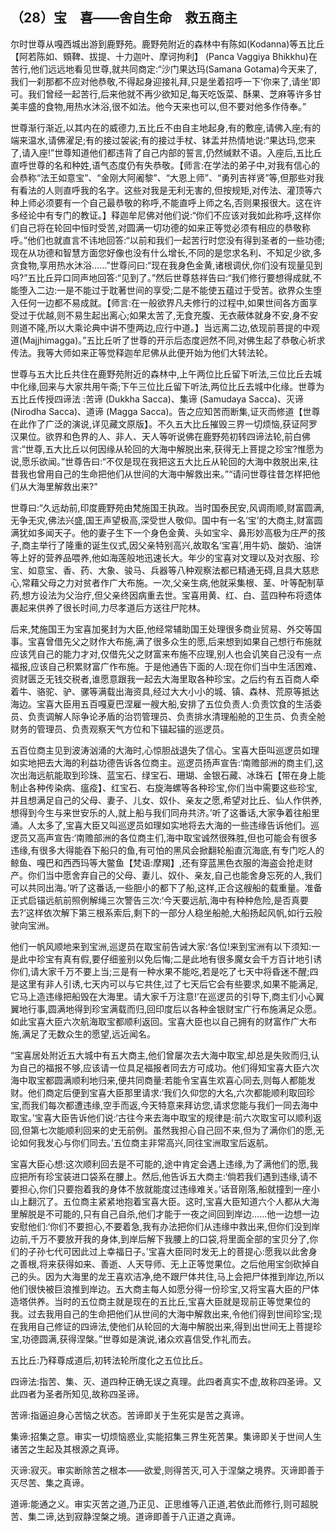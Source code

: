 ## （28）宝　喜——舍自生命　救五商主

尔时世尊从嘎西城出游到鹿野苑。鹿野苑附近的森林中有陈如(Kodanna)等五比丘【阿若陈如、頞鞞、拔提、十力迦叶、摩诃拘利】 (Pan­ca Vaggiya Bhikkhu)在苦行,他们远远地看见世尊,就共同商定:“沙门果达玛(Samana Gotama)今天来了,我们一刹那都不应对他恭敬,不得起身迎接礼拜,只是坐着招呼一下‘你来了,请坐’即可。我们曾经一起苦行,后来他就不再少欲知足,每天吃饭菜、酥果、芝麻等许多甘美丰盛的食物,用热水沐浴,很不如法。他今天来也可以,但不要对他多作侍奉。”

世尊渐行渐近,以其内在的威德力,五比丘不由自主地起身,有的敷座,请佛入座;有的端来温水,请佛濯足;有的接过袈裟;有的接过手杖、钵盂并热情地说:“果达玛,您来了,请入座!”世尊知道他们都违背了自己内部的誓言,仍然缄默不语。入座后,五比丘直呼世尊的名和种姓,语气态度仍有失恭敬。【师言:在学法的弟子中,对我有信心的会恭称“法王如意宝”、“金刚大阿阇黎”、“大恩上师”、“勇列吉祥贤”等,但那些对我有看法的人则直呼我的名字。这些对我是无利无害的,但按规矩,对传法、灌顶等六种上师必须要有一个自己最恭敬的称呼,不能直呼上师之名,否则果报很大。这在许多经论中有专门的教证。】释迦牟尼佛对他们说:“你们不应该对我如此称呼,这样你们自己将在轮回中恒时受苦,对圆满一切功德的如来正等觉必须有相应的恭敬称呼。”他们也就直言不讳地回答:“以前和我们一起苦行时您没有得到圣者的一些功德;现在从功德和智慧方面您好像也没有什么增长,不同的是您求名利、不知足少欲,多贪食物,享用热水沐浴……”世尊问曰:“现在我身色金黄,诸根调伏,你们没有现量见到吗?”五比丘异口同声地回答:“见到了。”然后世尊慈祥告曰:“我们修行要想得成就,不能堕入二边:一是不能过于耽著世间的享受;二是不能使五蕴过于受苦。欲界众生堕入任何一边都不易成就。【师言:在一般欲界凡夫修行的过程中,如果世间各方面享受过于优越,则不易生起出离心;如果太苦了,无食充腹、无衣蔽体就身不安,身不安则道不隆,所以大乘论典中讲不堕两边,应行中道。】当远离二边,依现前菩提的中观道(Majjhimagga)。”五比丘听了世尊的开示后态度迥然不同,对佛生起了恭敬心祈求传法。我等大师如来正等觉释迦牟尼佛从此便开始为他们大转法轮。

世尊与五大比丘共住在鹿野苑附近的森林中,上午两位比丘留下听法,三位比丘去城中化缘,回来与大家共用午斋;下午三位比丘留下听法,两位比丘去城中化缘。世尊为五比丘传授四谛法 :苦谛 (Dukkha Sacca)、集谛 (Sam­u­­daya Sacca)、灭谛 (Nirodha Sacca)、道谛 (Magga Sacca)。告之应知苦而断集,证灭而修道【世尊在此作了广泛的演说,详见藏文原版】。不久五大比丘摧毁三界一切烦恼,获证阿罗汉果位。欲界和色界的人、非人、天人等听说佛在鹿野苑初转四谛法轮,前白佛言:“世尊,五大比丘以何因缘从轮回的大海中解脱出来,获得无上菩提之珍宝?惟愿为说,愿乐欲闻。”世尊告曰:“不仅是现在我把这五大比丘从轮回的大海中救脱出来,往昔我也曾用自己的生命把他们从世间的大海中解救出来。”“请问世尊往昔怎样把他们从大海里解救出来?”

世尊曰:“久远劫前,印度鹿野苑由梵施国王执政。当时国泰民安,风调雨顺,财富圆满,无争无灾,佛法兴盛,国王声望极高,深受世人敬仰。国中有一名‘宝’的大商主,财富圆满犹如多闻天子。他的妻子生下一个身色金黄、头如宝伞、鼻形妙高极为庄严的孩子,商主举行了隆重的诞生仪式,因父亲特别高兴,故取名‘宝喜’,用牛奶、酸奶、油饼等上好的营养品喂养,他如海莲般地迅速长大。年少的宝喜对文理以及对衣服、珍宝、如意宝、香、药、大象、骏马、兵器等八种观察法都已精通无碍,且具大慈悲心,常藉父母之力对贫者作广大布施。一次,父亲生病,他就采集根、茎、叶等配制草药,想方设法为父治疗,但父亲终因病重去世。宝喜用黄、红、白、蓝四种布将遗体裹起来供养了很长时间,力尽孝道后方送往尸陀林。

后来,梵施国王为宝喜加冕封为大臣,他经常辅助国王处理很多商业贸易、外交等国事。宝喜曾借先父之财作大布施,满了很多众生的愿,后来想到如果自己想行布施就应该凭自己的能力才对,仅借先父之财富来布施不应理,别人也会讥笑自己没有一点福报,应该自己积累财富广作布施。于是他通告下面的人:现在你们当中生活困难、资财匮乏无钱交税者,谁愿意跟我一起去大海里取各种珍宝。之后约有五百商人牵着牛、骆驼、驴、骡等满载出海资具,经过大大小小的城、镇、森林、荒原等抵达海边。宝喜大臣用五百嘎夏巴涅雇一艘大船,安排了五位负责人:负责饮食的生活委员、负责调解人际争论矛盾的治罚管理员、负责排水清理船舱的卫生员、负责全舱财务的管理员、负责观察天气方位和下锚起锚的巡逻员。

五百位商主见到波涛汹涌的大海时,心惊胆战退失了信心。宝喜大臣叫巡逻员如理如实地把去大海的利益功德告诉各位商主。巡逻员扬声宣告:‘南赡部洲的商主们,这次出海远航能取到珍珠、蓝宝石、绿宝石、珊瑚、金银石藏、冰珠石【带在身上能制止各种传染病、瘟疫】、红宝石、右旋海螺等各种珍宝,你们当中需要这些珍宝,并且想满足自己的父母、妻子、儿女、奴仆、亲友之愿,希望对比丘、仙人作供养,想得到今生与来世安乐的人,就上船与我们同舟共济。’听了这番话,大家争着往船里涌。人太多了,宝喜大臣又叫巡逻员如理如实地将去大海的一些违缘告诉他们。巡逻员又高声宣告:‘南赡部洲的各位商主们,海中取宝诚然很殊胜,但也可能会有很多违缘,有很多大得能吞下船只的鱼,有可怕的黑风会掀翻轮船直沉海底,有专门吃人的鲸鱼、嘎巴和西西玛等大鳖鱼【梵语:摩羯】,还有穿蓝黑色衣服的海盗会抢走财产。你们当中愿舍弃自己的父母、妻儿、奴仆、亲友,自己也能舍身忘死的人,我们可以共同出海。’听了这番话,一些胆小的都下了船,这样,正合这艘船的载重量。准备正式启锚远航前照例解绳三次警告三次:‘今天要远航,海中有种种危险,是否真要去?’这样依次解下第三根系索后,剩下的一部分人稳坐船舱,大船扬起风帆,如行云般驶向宝洲。

他们一帆风顺地来到宝洲,巡逻员在取宝前告诫大家:‘各位!来到宝洲有以下须知:一是此中珍宝有真有假,要仔细鉴别以免后悔;二是此地有很多魔女会千方百计地引诱你们,请大家千万不要上当;三是有一种水果不能吃,若是吃了七天中将昏迷不醒;四是这里有非人引诱,七天内可以与它共住,过了七天后它会有些要求,如果不能满足,它马上造违缘把船毁在大海里。请大家千万注意!’在巡逻员的引导下,商主们小心翼翼地行事,圆满地得到珍宝满载而归,回印度后以各种金银财宝广行布施满足众愿。如此宝喜大臣六次航海取宝都顺利返回。宝喜大臣也以自己拥有的财富作广大布施,满足了无数众生的愿望,远近闻名。

“宝喜居处附近五大城中有五大商主,他们曾屡次去大海中取宝,却总是失败而归,认为自己的福报不够,应该请一位具足福报者同去方可成功。他们得知宝喜大臣六次海中取宝都圆满顺利地归来,便共同商量:若能令宝喜生欢喜心同去,则每人都能发财。他们商定后便到宝喜大臣那里请求:‘我们久仰您的大名,六次都能顺利取回珍宝,而我们每次都遭违缘,空手而返,今天特意来拜访您,请求您能与我们一同去海中取宝。’宝喜大臣告诉他们说:‘古往今来去海中取宝的规律是:前六次取宝可以顺利返回,但第七次能顺利回来的史无前例。虽然我担心自己回不来,但为了满你们的愿,无论如何我发心与你们同去。’五位商主非常高兴,同往宝洲取宝后返航。

宝喜大臣心想:这次顺利回去是不可能的,途中肯定会遇上违缘,为了满他们的愿,我应把所有珍宝装进口袋系在腰上。然后,他告诉五大商主:‘倘若我们遇到违缘,请不要担心,你们只要抱着我的身体不放就能度过违缘难关。’话音刚落,船就撞到一座小山上翻沉了。五位商主紧紧地抱着宝喜大臣。这时,宝喜大臣知道六个人都从大海里解脱是不可能的,只有自己自杀,他们才能于一夜之间回到岸边……他一边想一边安慰他们:‘你们不要担心,不要着急,我有办法把你们从违缘中救出来,但你们没到岸边前,千万不要放开我的身体,到岸后解下我腰上的口袋,将里面全部的宝贝分了,你们的子孙七代可因此过上幸福日子。’宝喜大臣同时发无上的菩提心:愿我以此舍身之善根,将来获得如来、善逝、人天导师、无上正等觉果位。之后他用宝剑砍掉自己的头。因为大海里的龙王喜欢洁净,绝不跟尸体共住,马上会把尸体推到岸边,所以他们很快被巨浪推到岸边。五大商主每人如愿分得一份珍宝,又将宝喜大臣的尸体造塔供养。当时的五位商主就是现在的五比丘,宝喜大臣就是现前正等觉果位的我。过去我用自己的生命把他们从世间的大海中解救出来,令他们得到世间珍宝;现在我用自己修证的四谛法,使他们从轮回的大海中解脱出来,得到出世间无上菩提珍宝,功德圆满,获得涅槃。”世尊如是演说,诸众欢喜信受,作礼而去。

五比丘:乃释尊成道后,初转法轮所度化之五位比丘。

四谛法:指苦、集、灭、道四种正确无误之真理。此四者真实不虚,故称四圣谛。又此四者为圣者所知见,故称四圣谛。

苦谛:指逼迫身心苦恼之状态。苦谛即关于生死实是苦之真谛。

集谛:招集之意。审实一切烦恼惑业,实能招集三界生死苦果。集谛即关于世间人生诸苦之生起及其根源之真谛。

灭谛:寂灭。审实断除苦之根本——欲爱,则得苦灭,可入于涅槃之境界。灭谛即善于灭尽苦、集之真谛。

道谛:能通之义。审实灭苦之道,乃正见、正思维等八正道,若依此而修行,则可超脱苦、集二谛,达到寂静涅槃之境。道谛即善于八正道之真谛。
